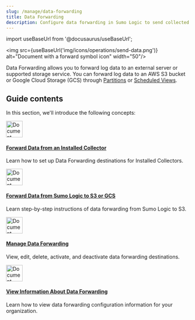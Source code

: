 ```yaml
---
slug: /manage/data-forwarding
title: Data Forwarding
description: Configure data forwarding in Sumo Logic to send collected logs and metrics to external systems or third-party services.
---
```


import useBaseUrl from '@docusaurus/useBaseUrl';

<img src={useBaseUrl('img/icons/operations/send-data.png')} alt="Document with a forward symbol icon" width="50"/>

Data Forwarding allows you to forward log data to an external server or supported storage service. You can forward log data to an AWS S3 bucket or Google Cloud Storage (GCS) through [Partitions](/docs/manage/partitions) or [Scheduled Views](/docs/manage/scheduled-views). 

## Guide contents

In this section, we'll introduce the following concepts:

<div className="box-wrapper">
  <div className="box smallbox card">
    <div className="container">
      <a href={useBaseUrl('/docs/manage/data-forwarding/installed-collectors')}>
        <img src={useBaseUrl('img/icons/operations/send-data.png')} alt="Document with a forward symbol  icon" width="45" />
        <h4>Forward Data from an Installed Collector</h4>
      </a>
      <p>Learn how to set up Data Forwarding destinations for Installed Collectors.</p>
    </div>
  </div>
  <div className="box smallbox card">
    <div className="container">
      <a href={useBaseUrl('/docs/manage/data-forwarding/forward-data-from-sumologic')}>
        <img src={useBaseUrl('img/icons/operations/send-data.png')} alt="Document with a forward symbol  icon" width="45" />
        <h4>Forward Data from Sumo Logic to S3 or GCS</h4>
      </a>
      <p>Learn step-by-step instructions of data forwarding from Sumo Logic to S3.</p>
    </div>
  </div>
  <div className="box smallbox card">
    <div className="container">
      <a href={useBaseUrl('/docs/manage/data-forwarding/manage')}>
        <img src={useBaseUrl('img/icons/operations/send-data.png')} alt="Document with a forward symbol  icon" width="45" />
        <h4>Manage Data Forwarding</h4>
      </a>
      <p>View, edit, delete, activate, and deactivate data forwarding destinations.</p>
    </div>
  </div>
  <div className="box smallbox card">
    <div className="container">
      <a href={useBaseUrl('/docs/manage/data-forwarding/view-list-data-forwarding/')}>
        <img src={useBaseUrl('img/icons/operations/send-data.png')} alt="Document with a forward symbol  icon" width="45" />
        <h4>View Information About Data Forwarding</h4>
      </a>
      <p>Learn how to view data forwarding configuration information for your organization.</p>
    </div>
  </div>
  </div>
